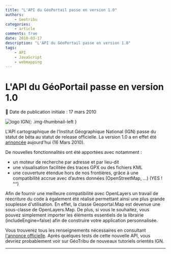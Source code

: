 ```yaml
---
title: "L'API du GéoPortail passe en version 1.0"
authors:
    - Geotribu
categories:
    - article
comments: true
date: 2010-03-17
description: "L'API du GéoPortail passe en version 1.0"
tags:
    - API
    - JavaScript
    - webmapping
---
```


# L'API du GéoPortail passe en version 1.0

:calendar: Date de publication initiale : 17 mars 2010

![logo IGN](https://cdn.geotribu.fr/img/logos-icones/entreprises_association/ign_old.png "logo IGN"){: .img-thumbnail-left }

L'API cartographique de l'Institut Géographique National (IGN) passe du statut de bêta au statut de release officielle. La version 1.0 a en effet été [annoncée](https://api.ign.fr/geoportail/document.do?doc=6133116) aujourd'hui (16 Mars 2010).

De nouvelles fonctionnalités ont été apportées avec notamment :

- un moteur de recherche par adresse et par lieu-dit
- une visualisation facilitée des traces GPX ou des fichiers KML
- une couverture étendue hors de nos frontières, grâce à une compatibilité accrue avec d’autres données (OpenStreetMap, …) (YES ! ^^)

Afin de fournir une meilleure compatibilité avec OpenLayers un travail de réecriture du code à également été réalisé permettant ainsi une plus grande souplesse d'utilisation. En effet, la classe Geoportal.Map est devenue une sous-classe de OpenLayers.Map. De plus, si vous le souhaitez, vous pouvez simplement importer les éléments essentiels de la librairie (includeEngine=false) afin de construire votre application personnalisée.

Vous trouverez tous les renseignements nécessaires en consultant [l'annonce officielle](https://api.ign.fr/geoportail/document.do?doc=6133116). Après quelques tests de cette nouvelle API, vous devriez probablement voir sur GéoTribu de nouveaux tutoriels orientés IGN.

----

<!-- geotribu:authors-block -->
